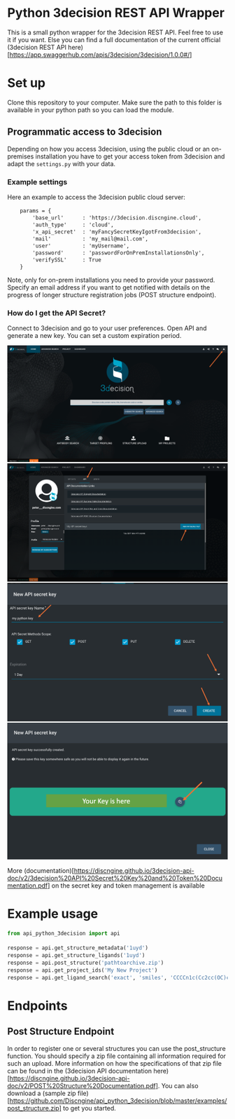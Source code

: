 # Python 3decision REST API Wrapper
This is a small python wrapper for the 3decision REST API. Feel free to use it if you want. Else you can find a full documentation of the current official (3decision REST API here)[https://app.swaggerhub.com/apis/3decision/3decision/1.0.0#/]

# Set up
Clone this repository to your computer. Make sure the path to this folder is available in your python path so you can load the module. 

## Programmatic access to 3decision
Depending on how you access 3decision, using the public cloud or an on-premises installation you have to get your access token from 3decision and 
adapt the `settings.py` with your data.

### Example settings
Here an example to access the 3decision public cloud server:
```
    params = {
        'base_url'      : 'https://3decision.discngine.cloud',
        'auth_type'     : 'cloud',
        'x_api_secret'  : 'myFancySecretKeyIgotFrom3decision',
        'mail'          : 'my_mail@mail.com',
        'user'          : 'myUsername',
        'password'      : 'passwordForOnPremInstallationsOnly',
        'verifySSL'     : True
    }
```

Note, only for on-prem installations you need to provide your password. Specify an email address if you want to get notified with details on the progress of longer structure registration jobs (POST structure endpoint).

### How do I get the API Secret?
Connect to 3decision and go to your user preferences. Open API and generate a new key. You can set a custom expiration period.

![Click on User Preferences](https://github.com/Discngine/api_python_3decision/blob/master/images/3dec_screen_1.png "Click on User Preferences")
![Open API](https://github.com/Discngine/api_python_3decision/blob/master/images/3dec_screen_2.png "Open API")
![Fill out form](https://github.com/Discngine/api_python_3decision/blob/master/images/3dec_screen_3.png "Fill out Form")
![Copy key](https://github.com/Discngine/api_python_3decision/blob/master/images/3dec_screen_4.png "Copy key")

More (documentation)[https://discngine.github.io/3decision-api-doc/v2/3decision%20API%20Secret%20Key%20and%20Token%20Documentation.pdf] on the secret key and token management is available 

# Example usage

```python
from api_python_3decision import api

response = api.get_structure_metadata('1uyd')
response = api.get_structure_ligands('1uyd')
response = api.post_structure('pathtoarchive.zip')
response = api.get_project_ids('My New Project')
response = api.get_ligand_search('exact', 'smiles', 'CCCCn1c(Cc2cc(OC)c(OC)c(OC)c2Cl)nc2c(N)ncnc12')
```

# Endpoints
## Post Structure Endpoint
In order to register one or several structures you can use the post_structure function. You should specify a zip file containing all information required for such an upload. More information on how the specifications of that zip file can be found in the (3decision API documentation here)[https://discngine.github.io/3decision-api-doc/v2/POST%20Structure%20Documentation.pdf]. 
You can also download a (sample zip file)[https://github.com/Discngine/api_python_3decision/blob/master/examples/post_structure.zip] to get you started.
